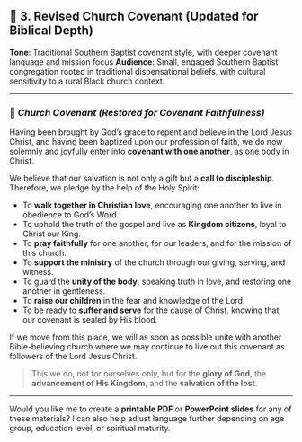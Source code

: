 
## 🔹 3. **Revised Church Covenant (Updated for Biblical Depth)**

**Tone**: Traditional Southern Baptist covenant style, with deeper covenant language and mission focus
**Audience**: Small, engaged Southern Baptist congregation rooted in traditional dispensational beliefs, with cultural sensitivity to a rural Black church context.

---

### 📜 *Church Covenant (Restored for Covenant Faithfulness)*

Having been brought by God’s grace to repent and believe in the Lord Jesus Christ, and having been baptized upon our profession of faith, we do now solemnly and joyfully enter into **covenant with one another**, as one body in Christ.

We believe that our salvation is not only a gift but a **call to discipleship**. Therefore, we pledge by the help of the Holy Spirit:

* To **walk together in Christian love**, encouraging one another to live in obedience to God’s Word.
* To uphold the truth of the gospel and live as **Kingdom citizens**, loyal to Christ our King.
* To **pray faithfully** for one another, for our leaders, and for the mission of this church.
* To **support the ministry** of the church through our giving, serving, and witness.
* To guard the **unity of the body**, speaking truth in love, and restoring one another in gentleness.
* To **raise our children** in the fear and knowledge of the Lord.
* To be ready to **suffer and serve** for the cause of Christ, knowing that our covenant is sealed by His blood.

If we move from this place, we will as soon as possible unite with another Bible-believing church where we may continue to live out this covenant as followers of the Lord Jesus Christ.

> This we do, not for ourselves only, but for the **glory of God**, the **advancement of His Kingdom**, and the **salvation of the lost**.

---

Would you like me to create a **printable PDF** or **PowerPoint slides** for any of these materials? I can also help adjust language further depending on age group, education level, or spiritual maturity.
